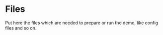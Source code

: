 # Files

Put here the files which are needed to prepare or run the demo, like config files and so on.